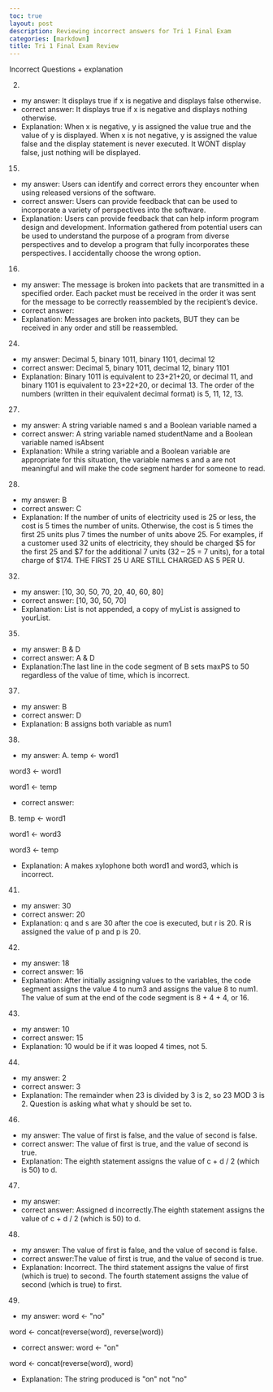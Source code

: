 ```yaml
---
toc: true
layout: post
description: Reviewing incorrect answers for Tri 1 Final Exam
categories: [markdown]
title: Tri 1 Final Exam Review
---
```


Incorrect Questions + explanation

2.
- my answer: It displays true if x is negative and displays false otherwise.
- correct answer: It displays true if x is negative and displays nothing otherwise.
- Explanation: When x is negative, y is assigned the value true and the value of y is displayed. When x is not negative, y is assigned the value false and the display statement is never executed. It WONT display false, just nothing will be displayed.

15.
- my answer: Users can identify and correct errors they encounter when using released versions of the software.
- correct answer: Users can provide feedback that can be used to incorporate a variety of perspectives into the software.
- Explanation: Users can provide feedback that can help inform program design and development. Information gathered from potential users can be used to understand the purpose of a program from diverse perspectives and to develop a program that fully incorporates these perspectives. I accidentally choose the wrong option.

16.
- my answer: The message is broken into packets that are transmitted in a specified order. Each packet must be received in the order it was sent for the message to be correctly reassembled by the recipient’s device.
- correct answer:
- Explanation: Messages are broken into packets, BUT they can be received in any order and still be reassembled.

24.
- my answer: Decimal 5, binary 1011, binary 1101, decimal 12
- correct answer: Decimal 5, binary 1011, decimal 12, binary 1101
- Explanation: Binary 1011 is equivalent to 23+21+20, or decimal 11, and binary 1101 is equivalent to 23+22+20, or decimal 13. The order of the numbers (written in their equivalent decimal format) is 5, 11, 12, 13.

27.
- my answer: A string variable named s and a Boolean variable named a
- correct answer: A string variable named studentName and a Boolean variable named isAbsent
- Explanation: While a string variable and a Boolean variable are appropriate for this situation, the variable names s and a are not meaningful and will make the code segment harder for someone to read.


28.
- my answer: B
- correct answer: C
- Explanation: If the number of units of electricity used is 25 or less, the cost is 5 times the number of units. Otherwise, the cost is 5 times the first 25 units plus 7 times the number of units above 25. For examples, if a customer used 32 units of electricity, they should be charged $5 for the first 25 and $7 for the additional 7 units (32 – 25 = 7 units), for a total charge of $174. THE FIRST 25 U ARE STILL CHARGED AS 5 PER U.

32.
- my answer: [10, 30, 50, 70, 20, 40, 60, 80]
- correct answer: [10, 30, 50, 70]
- Explanation: List is not appended, a copy of myList is assigned to yourList.


35.
- my answer: B & D
- correct answer: A & D 
- Explanation:The last line in the code segment of B sets maxPS to 50 regardless of the value of time, which is incorrect.


37.
- my answer: B
- correct answer: D
- Explanation: B assigns both variable as num1


38.
- my answer:
 A. temp  ←  word1

word3  ←  word1

word1  ←  temp

- correct answer:

B. temp  ←  word1

word1  ←  word3

word3  ←  temp

- Explanation: A makes xylophone both word1 and word3, which is incorrect. 

41.
- my answer: 30
- correct answer: 20
- Explanation: q and s are 30 after the coe is executed, but r is 20. R is assigned the value of p and p is 20.


42.
- my answer: 18
- correct answer: 16
- Explanation: After initially assigning values to the variables, the code segment assigns the value 4 to num3 and assigns the value 8 to num1. The value of sum at the end of the code segment is 8 + 4 + 4, or 16.


43.
- my answer: 10
- correct answer: 15
- Explanation: 10 would be if it was looped 4 times, not 5.


44.
- my answer: 2
- correct answer: 3
- Explanation: The remainder when 23 is divided by 3 is 2, so 23 MOD 3 is 2. Question is asking what what y should be set to.


46.
- my answer: The value of first is false, and the value of second is false.
- correct answer: The value of first is true, and the value of second is true.
- Explanation: The eighth statement assigns the value of c + d / 2 (which is 50) to d.


47.
- my answer:
- correct answer: Assigned d incorrectly.The eighth statement assigns the value of c + d / 2 (which is 50) to d.


48.
- my answer: The value of first is false, and the value of second is false.
- correct answer:The value of first is true, and the value of second is true.
- Explanation: Incorrect. The third statement assigns the value of first (which is true) to second. The fourth statement assigns the value of second (which is true) to first.


49.
- my answer:
word  ←  "no"

word  ←  concat(reverse(word), reverse(word))

- correct answer:
word  ←  "on"

word  ←  concat(reverse(word), word)

- Explanation: The string produced is "on" not "no"